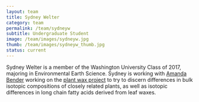 ```yaml
---
layout: team
title: Sydney Welter
category: team
permalink: /team/sydneyw
subtitle: Undergraduate Student
image: /team/images/sydneyw.jpg
thumb: /team/images/sydneyw_thumb.jpg
status: current
---
```


Sydney Welter is a member of the Washington University Class of 2017, majoring in Environmental Earth Science. Sydney is working with [Amanda Bender](http://bradleylab.wustl.edu/team/amanda/) working on the [plant wax project](http://bradleylab.wustl.edu/research/plantwaxes/) to try to discern differences in  bulk isotopic compositions of closely related plants, as well as isotopic differences in long chain fatty acids derived from leaf waxes. 
